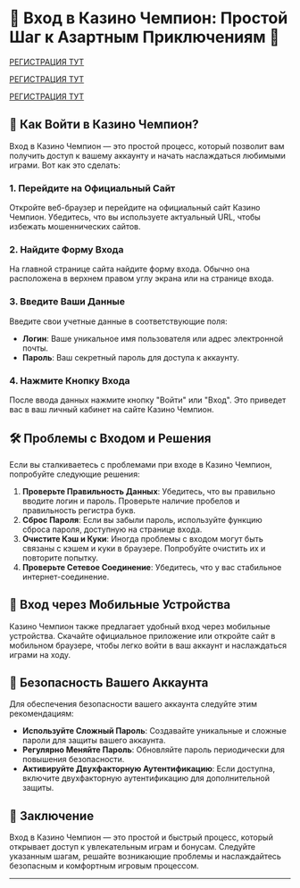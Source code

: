 # 🔑 Вход в Казино Чемпион: Простой Шаг к Азартным Приключениям 🎲

[РЕГИСТРАЦИЯ ТУТ](https://temon-gter.cfd/go/3eR?p81750p305482pa40d)

[РЕГИСТРАЦИЯ ТУТ](https://temon-gter.cfd/go/3eR?p81750p305482pa40d)

[РЕГИСТРАЦИЯ ТУТ](https://temon-gter.cfd/go/3eR?p81750p305482pa40d)
## 🌟 Как Войти в Казино Чемпион?

Вход в Казино Чемпион — это простой процесс, который позволит вам получить доступ к вашему аккаунту и начать наслаждаться любимыми играми. Вот как это сделать:

### 1. **Перейдите на Официальный Сайт**

Откройте веб-браузер и перейдите на официальный сайт Казино Чемпион. Убедитесь, что вы используете актуальный URL, чтобы избежать мошеннических сайтов.

### 2. **Найдите Форму Входа**

На главной странице сайта найдите форму входа. Обычно она расположена в верхнем правом углу экрана или на странице входа.

### 3. **Введите Ваши Данные**

Введите свои учетные данные в соответствующие поля:

- **Логин**: Ваше уникальное имя пользователя или адрес электронной почты.
- **Пароль**: Ваш секретный пароль для доступа к аккаунту.

### 4. **Нажмите Кнопку Входа**

После ввода данных нажмите кнопку "Войти" или "Вход". Это приведет вас в ваш личный кабинет на сайте Казино Чемпион.

## 🛠️ Проблемы с Входом и Решения

Если вы сталкиваетесь с проблемами при входе в Казино Чемпион, попробуйте следующие решения:

1. **Проверьте Правильность Данных**: Убедитесь, что вы правильно вводите логин и пароль. Проверьте наличие пробелов и правильность регистра букв.
2. **Сброс Пароля**: Если вы забыли пароль, используйте функцию сброса пароля, доступную на странице входа.
3. **Очистите Кэш и Куки**: Иногда проблемы с входом могут быть связаны с кэшем и куки в браузере. Попробуйте очистить их и повторите попытку.
4. **Проверьте Сетевое Соединение**: Убедитесь, что у вас стабильное интернет-соединение.

## 📱 Вход через Мобильные Устройства

Казино Чемпион также предлагает удобный вход через мобильные устройства. Скачайте официальное приложение или откройте сайт в мобильном браузере, чтобы легко войти в ваш аккаунт и наслаждаться играми на ходу.

## 🔐 Безопасность Вашего Аккаунта

Для обеспечения безопасности вашего аккаунта следуйте этим рекомендациям:

- **Используйте Сложный Пароль**: Создавайте уникальные и сложные пароли для защиты вашего аккаунта.
- **Регулярно Меняйте Пароль**: Обновляйте пароль периодически для повышения безопасности.
- **Активируйте Двухфакторную Аутентификацию**: Если доступна, включите двухфакторную аутентификацию для дополнительной защиты.

## 🎁 Заключение

Вход в Казино Чемпион — это простой и быстрый процесс, который открывает доступ к увлекательным играм и бонусам. Следуйте указанным шагам, решайте возникающие проблемы и наслаждайтесь безопасным и комфортным игровым процессом.

---
